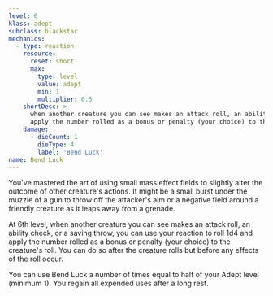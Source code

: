 ```yaml
---
level: 6
klass: adept
subclass: blackstar
mechanics:
  - type: reaction
    resource:
      reset: short
      max:
        type: level
        value: adept
        min: 1
        multiplier: 0.5
    shortDesc: >-
      when another creature you can see makes an attack roll, an ability check, or a saving throw, roll 1d4 and
      apply the number rolled as a bonus or penalty (your choice) to the creature's roll.
    damage:
      - dieCount: 1
        dieType: 4
        label: 'Bend Luck'
name: Bend Luck
---
```

You've mastered the art of using small mass effect fields to slightly alter the outcome of other creature's actions.
It might be a small burst under the muzzle of a gun to throw off the attacker's aim or a negative field around a
friendly creature as it leaps away from a grenade.

At 6th level, when another creature you can see makes an attack roll, an ability check, or a saving throw, you can use
your reaction to roll 1d4 and apply the number rolled as a bonus or penalty (your choice) to the creature's roll. You
can do so after the creature rolls but before any effects of the roll occur.

You can use Bend Luck a number of times equal to half of your Adept level (minimum 1). You regain all expended uses
after a long rest.
